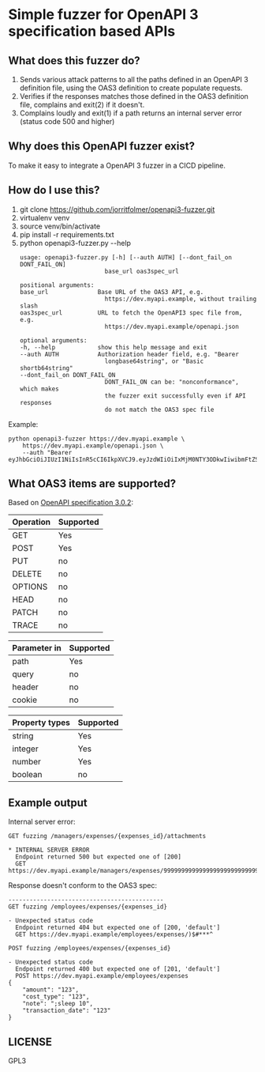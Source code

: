 # Simple fuzzer for OpenAPI 3 specification based APIs

## What does this fuzzer do?

1. Sends various attack patterns to all the paths defined in an OpenAPI 3 definition file, using the OAS3 definition to create populate requests.
2. Verifies if the responses matches those defined in the OAS3 definition file, complains and exit(2) if it doesn't.
3. Complains loudly and exit(1) if a path returns an internal server error (status code 500 and higher)

## Why does this OpenAPI fuzzer exist?

To make it easy to integrate a OpenAPI 3 fuzzer in a CICD pipeline.

## How do I use this?

1. git clone https://github.com/jorritfolmer/openapi3-fuzzer.git
1. virtualenv venv
1. source venv/bin/activate
1. pip install -r requirements.txt
1. python openapi3-fuzzer.py --help
    ````
    usage: openapi3-fuzzer.py [-h] [--auth AUTH] [--dont_fail_on DONT_FAIL_ON]
                            base_url oas3spec_url

    positional arguments:
    base_url              Base URL of the OAS3 API, e.g.
                            https://dev.myapi.example, without trailing slash
    oas3spec_url          URL to fetch the OpenAPI3 spec file from, e.g.
                            https://dev.myapi.example/openapi.json

    optional arguments:
    -h, --help            show this help message and exit
    --auth AUTH           Authorization header field, e.g. "Bearer
                            longbase64string", or "Basic shortb64string"
    --dont_fail_on DONT_FAIL_ON
                            DONT_FAIL_ON can be: "nonconformance", which makes
                            the fuzzer exit successfully even if API responses
                            do not match the OAS3 spec file
    ````

Example:

```
python openapi3-fuzzer https://dev.myapi.example \
    https://dev.myapi.example/openapi.json \
    --auth "Bearer eyJhbGciOiJIUzI1NiIsInR5cCI6IkpXVCJ9.eyJzdWIiOiIxMjM0NTY3ODkwIiwibmFtZSI6IkpvaG4gRG9lIiwiaWF0IjoxNTE2MjM5MDIyfQ.SflKxwRJSMeKKF2QT4fwpMeJf36POk6yJV_adQssw5c"
```

## What OAS3 items are supported?

Based on [OpenAPI specification 3.0.2](https://github.com/OAI/OpenAPI-Specification/blob/master/versions/3.0.2.md):

Operation | Supported
----------|----------
GET       | Yes
POST      | Yes
PUT       | no
DELETE    | no
OPTIONS   | no
HEAD      | no
PATCH     | no
TRACE     | no

Parameter in | Supported
-------------|----------
path         | Yes
query        | no
header       | no
cookie       | no

Property types | Supported
---------------|----------
string         | Yes
integer        | Yes
number         | Yes
boolean        | no

## Example output

Internal server error:

````
GET fuzzing /managers/expenses/{expenses_id}/attachments

* INTERNAL SERVER ERROR
  Endpoint returned 500 but expected one of [200]
  GET https://dev.myapi.example/managers/expenses/99999999999999999999999999999999999999999999999999999999999999999999999999999999999999999999999999999999999999999/attachments
````

Response doesn't conform to the OAS3 spec:

````
--------------------------------------------
GET fuzzing /employees/expenses/{expenses_id}

- Unexpected status code
  Endpoint returned 404 but expected one of [200, 'default']
  GET https://dev.myapi.example/employees/expenses/)$#***^
````

````
POST fuzzing /employees/expenses/{expenses_id}

- Unexpected status code
  Endpoint returned 400 but expected one of [201, 'default']
  POST https://dev.myapi.example/employees/expenses
{
    "amount": "123",
    "cost_type": "123",
    "note": ";sleep 10",
    "transaction_date": "123"
}
````

## LICENSE

GPL3
